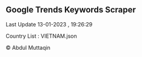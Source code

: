 

## Google Trends Keywords Scraper 
 
Last Update 13-01-2023 , 19:26:29

Country List :
VIETNAM.json



© Abdul Muttaqin 

